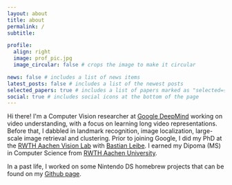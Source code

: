 ```yaml
---
layout: about
title: about
permalink: /
subtitle:

profile:
  align: right
  image: prof_pic.jpg
  image_circular: false # crops the image to make it circular

news: false # includes a list of news items
latest_posts: false # includes a list of the newest posts
selected_papers: true # includes a list of papers marked as "selected={true}"
social: true # includes social icons at the bottom of the page
---
```


Hi there! I'm a Computer Vision researcher at [Google DeepMind](https://deepmind.google) working on video understanding, with a focus on learning long video representations. Before that, I dabbled in landmark recognition, image localization, large-scale image retrieval and clustering. Prior to joining Google, I did my PhD at the [RWTH Aachen Vision Lab](https://www.vision.rwth-aachen.de/) with [Bastian Leibe](https://www.vision.rwth-aachen.de/person/1/). I earned my Dipoma (MS) in Computer Science from [RWTH Aachen University](https://www.rwth-aachen.de).

In a past life, I worked on some Nintendo DS homebrew projects that can be found on my [Github page](https://github.com/0xtob).

